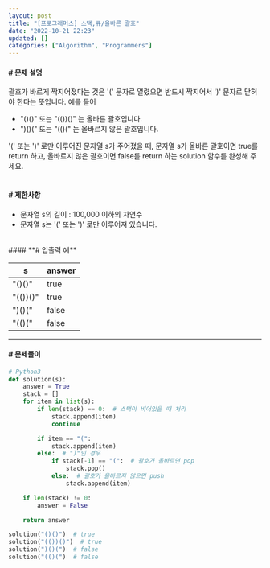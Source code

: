 ```yaml
---
layout: post
title: "[프로그래머스] 스택,큐/올바른 괄호"
date: "2022-10-21 22:23"
updated: []
categories: ["Algorithm", "Programmers"]
---
```


#### **# 문제 설명**<br>
괄호가 바르게 짝지어졌다는 것은 '(' 문자로 열렸으면 반드시 짝지어서 ')' 문자로 닫혀야 한다는 뜻입니다. 예를 들어<br>
- "()()" 또는 "(())()" 는 올바른 괄호입니다.
- ")()(" 또는 "(()(" 는 올바르지 않은 괄호입니다.

'(' 또는 ')' 로만 이루어진 문자열 s가 주어졌을 때, 문자열 s가 올바른 괄호이면 true를 return 하고, 올바르지 않은 괄호이면 false를 return 하는 solution 함수를 완성해 주세요.<br>
<br>
#### **# 제한사항**<br>
- 문자열 s의 길이 : 100,000 이하의 자연수
- 문자열 s는 '(' 또는 ')' 로만 이루어져 있습니다.

<br>
#### **# 입출력 예**

| s | answer |
| --- | --- |
| "()()" | true |
| "(())()" | true |
| ")()(" | false |
| "(()(" | false |

---

#### **# 문제풀이**
```python
# Python3
def solution(s):
    answer = True
    stack = []
    for item in list(s):
        if len(stack) == 0:  # 스택이 비어있을 때 처리
            stack.append(item)
            continue

        if item == "(":
            stack.append(item)
        else:  # ")"인 경우
            if stack[-1] == "(":  # 괄호가 올바르면 pop
                stack.pop()
            else:  # 괄호가 올바르지 않으면 push
                stack.append(item)

    if len(stack) != 0:
        answer = False

    return answer

solution("()()")  # true
solution("(())()")  # true
solution(")()(")  # false
solution("(()(")  # false
```